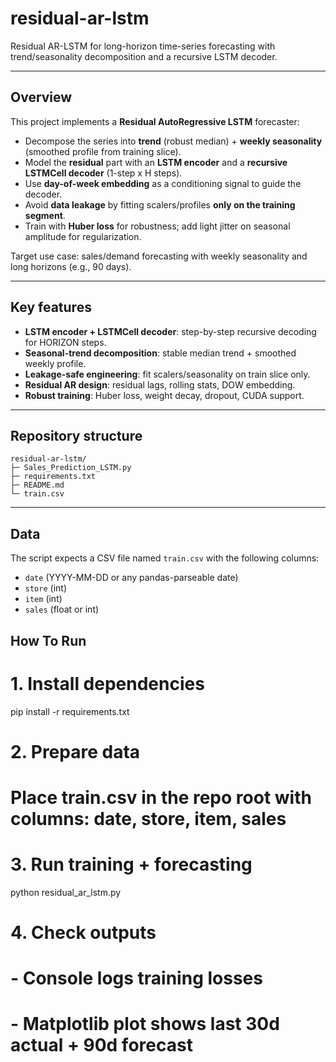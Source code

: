 # residual-ar-lstm

Residual AR-LSTM for long-horizon time-series forecasting with trend/seasonality decomposition and a recursive LSTM decoder.

---

## Overview

This project implements a **Residual AutoRegressive LSTM** forecaster:
- Decompose the series into **trend** (robust median) + **weekly seasonality** (smoothed profile from training slice).
- Model the **residual** part with an **LSTM encoder** and a **recursive LSTMCell decoder** (1-step x H steps).
- Use **day-of-week embedding** as a conditioning signal to guide the decoder.
- Avoid **data leakage** by fitting scalers/profiles **only on the training segment**.
- Train with **Huber loss** for robustness; add light jitter on seasonal amplitude for regularization.

Target use case: sales/demand forecasting with weekly seasonality and long horizons (e.g., 90 days).

---

## Key features

- **LSTM encoder + LSTMCell decoder**: step-by-step recursive decoding for HORIZON steps.
- **Seasonal-trend decomposition**: stable median trend + smoothed weekly profile.
- **Leakage-safe engineering**: fit scalers/seasonality on train slice only.
- **Residual AR design**: residual lags, rolling stats, DOW embedding.
- **Robust training**: Huber loss, weight decay, dropout, CUDA support.

---

## Repository structure

```
residual-ar-lstm/
├─ Sales_Prediction_LSTM.py
├─ requirements.txt
├─ README.md
└─ train.csv
```

---

## Data

The script expects a CSV file named `train.csv` with the following columns:

- `date` (YYYY-MM-DD or any pandas-parseable date)
- `store` (int)
- `item` (int)
- `sales` (float or int)

## How To Run

# 1. Install dependencies
pip install -r requirements.txt

# 2. Prepare data
# Place train.csv in the repo root with columns: date, store, item, sales

# 3. Run training + forecasting
python residual_ar_lstm.py

# 4. Check outputs
# - Console logs training losses
# - Matplotlib plot shows last 30d actual + 90d forecast
